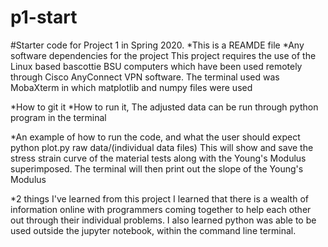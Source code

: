 # p1-start
#Starter code for Project 1 in Spring 2020.
*This is a REAMDE file 
*Any software dependencies for the project
This project requires the use of the Linux based bascottie BSU computers which have been used remotely through Cisco AnyConnect VPN software. The terminal used was MobaXterm in which matplotlib and numpy files were used

*How to git it *How to run it, 
The adjusted data can be run through python program in the terminal

*An example of how to run the code, and what the user should expect
python plot.py raw data/(individual data files)
This will show and save the stress strain curve of the material tests along with the Young's Modulus superimposed. The terminal will then print out the slope of the Young's Modulus

*2 things I've learned from this project
I learned that there is a wealth of information online with programmers coming together to help each other out through their individual problems. I also learned python was able to be used outside the jupyter notebook, within the command line terminal. 
